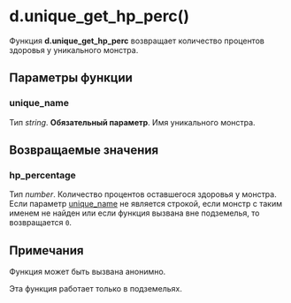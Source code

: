 # d.unique_get_hp_perc()
Функция **d.unique_get_hp_perc** возвращает количество процентов здоровья у уникального монстра.

## Параметры функции
### unique_name
Тип *string*. **Обязательный параметр**. Имя уникального монстра.

## Возвращаемые значения
### hp_percentage
Тип *number*. Количество процентов оставшегося здоровья у монстра. Если параметр [unique_name](#unique_name) не является строкой, если монстр с таким именем не найден или если функция вызвана вне подземелья, то возвращается `0`.

## Примечания
Функция может быть вызвана анонимно.

Эта функция работает только в подземельях.